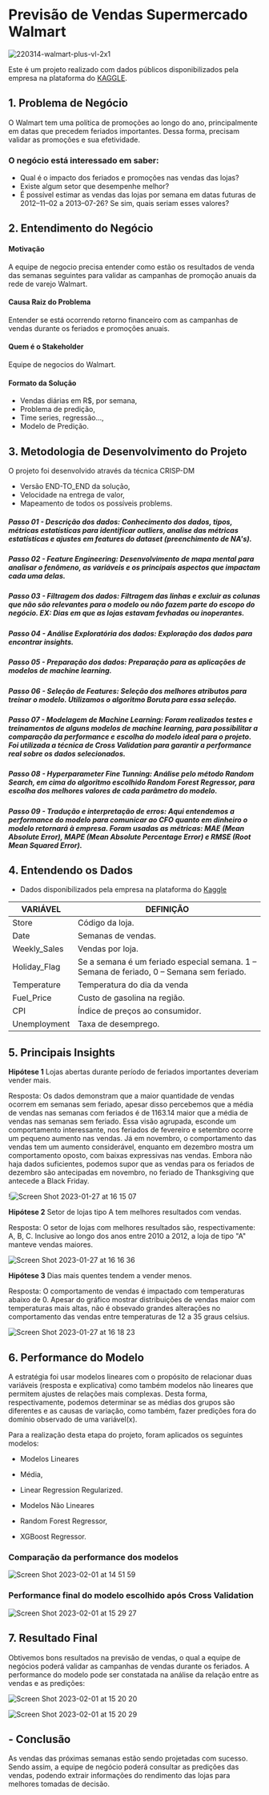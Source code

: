 # Previsão de Vendas Supermercado Walmart
![220314-walmart-plus-vl-2x1](https://user-images.githubusercontent.com/98356094/215175084-f1bfc7ce-a06e-4245-9579-586fbb93827c.jpeg)

Este é um projeto realizado com dados públicos disponibilizados pela empresa na plataforma do [KAGGLE](https://www.kaggle.com/competitions/walmart-retail-case-study2/data).


## 1. Problema de Negócio
O Walmart tem uma política de promoções ao longo do ano, principalmente em datas que precedem feriados importantes.
Dessa forma, precisam validar as promoções e sua efetividade.

### O negócio está interessado em saber:
- Qual é o impacto dos feriados e promoções nas vendas das lojas?
- Existe algum setor que desempenhe melhor?
- É possível estimar as vendas das lojas por semana em datas futuras de 2012–11–02 a 2013–07-26? Se sim, quais seriam esses valores?


## 2. Entendimento do Negócio
#### Motivação
A equipe de negocio precisa entender como estão os resultados de venda das semanas seguintes para validar as campanhas de promoção anuais da rede de varejo Walmart.

#### Causa Raiz do Problema
Entender se está ocorrendo retorno financeiro com as campanhas de vendas durante os feriados e promoções anuais.

#### Quem é o Stakeholder
Equipe de negocios do Walmart.

#### Formato da Solução
* Vendas diárias em R$, por semana,
* Problema de predição,
* Time series, regressão...,
* Modelo de Predição.
 
 
## 3. Metodologia de Desenvolvimento do Projeto
 O projeto foi desenvolvido através da técnica CRISP-DM
 * Versão END-TO_END da solução,
 * Velocidade na entrega de valor,
 * Mapeamento de todos os possíveis problems.


##### Passo 01 - Descrição dos dados: Conhecimento dos dados, tipos, métricas estatísticas para identificar outliers, analise das métricas estatísticas e ajustes em features do dataset (preenchimento de NA's).


##### Passo 02 - Feature Engineering: Desenvolvimento de mapa mental para analisar o fenômeno, as variáveis e os principais aspectos que impactam cada uma delas. 


##### Passo 03 - Filtragem dos dados: Filtragem das linhas e excluir as colunas que não são relevantes para o modelo ou não fazem parte do escopo do negócio. EX: Dias em que as lojas estavam fevhadas ou inoperantes.


##### Passo 04 - Análise Exploratória dos dados: Exploração dos dados para encontrar insights.


##### Passo 05 - Preparação dos dados: Preparação para as aplicações de modelos de machine learning.


##### Passo 06 - Seleção de Features: Seleção dos melhores atributos para treinar o modelo. Utilizamos o algoritmo Boruta para essa seleção.


##### Passo 07 - Modelagem de Machine Learning: Foram realizados testes e treinamentos de alguns modelos de machine learning, para possibilitar a comparação da performance e escolha do modelo ideal para o projeto. Foi utilizada a técnica de Cross Validation para garantir a performance real sobre os dados selecionados.


##### Passo 08 - Hyperparameter Fine Tunning: Análise pelo método Random Search, em cima do algoritmo escolhido Random Forest Regressor, para escolha dos melhores valores de cada parâmetro do modelo.


##### Passo 09 - Tradução e interpretação de erros: Aqui entendemos a performance do modelo para comunicar ao CFO quanto em dinheiro o modelo retornará à empresa. Foram usadas as métricas: MAE (Mean Absolute Error), MAPE (Mean Absolute Percentage Error) e RMSE (Root Mean Squared Error).


## 4. Entendendo os Dados
* Dados disponibilizados pela empresa na plataforma do [Kaggle](https://www.kaggle.com/competitions/walmart-retail-case-study2/data) 

| VARIÁVEL  |  DEFINIÇÃO  |
| ------------------- | ------------------- |
|  Store	 |  Código da loja.|
|  Date |  Semanas de vendas.|
|  Weekly_Sales	|Vendas por loja.|
|  Holiday_Flag	|Se a semana é um feriado especial semana. 1 – Semana de feriado, 0 – Semana sem feriado.|
| Temperature |Temperatura do dia da venda|
| Fuel_Price |Custo de gasolina na região.|
| CPI |Índice de preços ao consumidor.|
| Unemployment |Taxa de desemprego.|

## 5. Principais Insights

**Hipótese 1**
Lojas abertas durante período de feriados importantes deveriam vender mais.

Resposta: Os dados demonstram que a maior quantidade de vendas ocorrem em semanas sem feriado, apesar disso percebemos que a média de vendas nas semanas com feriados é de 1163.14 maior que a média de vendas nas semanas sem feriado. Essa visão agrupada, esconde um comportamento interessante, nos feriados de fevereiro e setembro ocorre um pequeno aumento nas vendas. Já em novembro, o comportamento das vendas tem um aumento considerável, enquanto em dezembro mostra um comportamento oposto, com baixas expressivas nas vendas. Embora não haja dados suficientes, podemos supor que as vendas para os feriados de dezembro são antecipadas em novembro, no feriado de Thanksgiving que antecede a Black Friday.

!![Screen Shot 2023-01-27 at 16 15 07](https://user-images.githubusercontent.com/98356094/215176452-eb4683b1-b358-4da6-af4a-f582b83a6a4b.png)


**Hipótese 2**
Setor de lojas tipo A tem melhores resultados com vendas.

Resposta: O setor de lojas com melhores resultados são, respectivamente: A, B, C. Inclusive ao longo dos anos entre 2010 a 2012, a loja de tipo "A" manteve vendas maiores.

![Screen Shot 2023-01-27 at 16 16 36](https://user-images.githubusercontent.com/98356094/215176822-5bd7546d-216b-4689-9c67-a4818b651389.png)


**Hipótese 3**
Dias mais quentes tendem a vender menos.

Resposta: O comportamento de vendas é impactado com temperaturas abaixo de 0. Apesar do gráfico mostrar distribuições de vendas maior com temperaturas mais altas, não é obsevado grandes alterações no comportamento das vendas entre temperaturas de 12 a 35 graus celsius.

![Screen Shot 2023-01-27 at 16 18 23](https://user-images.githubusercontent.com/98356094/215177561-f5a9ac60-c276-4469-adc6-8d452dedbcdd.png)


## 6. Performance do Modelo

A estratégia foi usar modelos lineares com o propósito de relacionar duas variáveis (resposta e explicativa) como também modelos não lineares que permitem ajustes de relações mais complexas. Desta forma, respectivamente, podemos determinar se as médias dos grupos são diferentes e as causas de variação, como também, fazer predições fora do domínio observado de uma variável(x).

Para a realização desta etapa do projeto, foram aplicados os seguintes modelos:

* Modelos Lineares
* Média,
* Linear Regression Regularized.

* Modelos Não Lineares
* Random Forest Regressor,
* XGBoost Regressor.


### Comparação da performance dos modelos

![Screen Shot 2023-02-01 at 14 51 59](https://user-images.githubusercontent.com/98356094/216129300-37baf896-34f4-460f-b5f6-296ea8a9c7c8.png)


### Performance final do modelo escolhido após Cross Validation

![Screen Shot 2023-02-01 at 15 29 27](https://user-images.githubusercontent.com/98356094/216131060-f85ca216-fe67-41e7-8048-278295c10013.png)


## 7. Resultado Final
Obtivemos bons resultados na previsão de vendas, o qual a equipe de negócios poderá validar as campanhas de vendas durante os feriados.
A performance do modelo pode ser constatada na análise da relação entre as vendas e as predições:

![Screen Shot 2023-02-01 at 15 20 20](https://user-images.githubusercontent.com/98356094/216129482-5de1eced-6855-4640-982c-2aeb08d645bb.png)

![Screen Shot 2023-02-01 at 15 20 29](https://user-images.githubusercontent.com/98356094/216129566-8ff1400b-6092-4199-8034-58bf211b1d2e.png)


## - Conclusão
 
As vendas das próximas semanas estão sendo projetadas com sucesso. Sendo assim, a equipe de negócio poderá consultar as predições das vendas, podendo extrair informações do rendimento das lojas para melhores tomadas de decisão.
